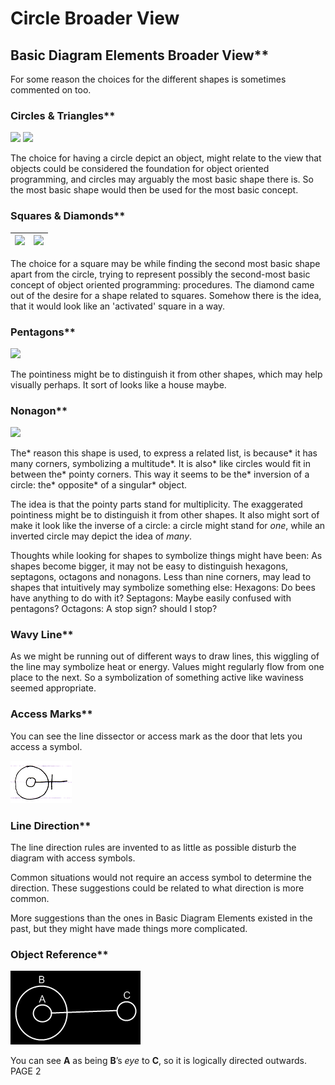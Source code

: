 ﻿Circle Broader View
===================

## Basic Diagram Elements Broader View**

For some reason the choices for the different shapes is sometimes commented on too.

### Circles & Triangles**

![](images/2.%20Basic%20Diagram%20Elements%20Broader%20View.001.png)  ![](images/2.%20Basic%20Diagram%20Elements%20Broader%20View.002.png)

The choice for having a circle depict an object, might relate to the view that objects could be considered the foundation for object oriented programming, and circles may arguably the most basic shape there is. So the most basic shape would then be used for the most basic concept.

### Squares & Diamonds**

|![](images/2.%20Basic%20Diagram%20Elements%20Broader%20View.003.png)|![](images/2.%20Basic%20Diagram%20Elements%20Broader%20View.004.png)|
| :-: | :-: |

The choice for a square may be while finding the second most basic shape apart from the circle, trying to represent possibly the second-most basic concept of object oriented programming: procedures. The diamond came out of the desire for a shape related to squares. Somehow there is the idea, that it would look like an 'activated' square in a way.

### Pentagons**

![](images/2.%20Basic%20Diagram%20Elements%20Broader%20View.005.png)

The pointiness might be to distinguish it from other shapes, which may help visually perhaps. It sort of looks like a house maybe.

### Nonagon**

![](images/2.%20Basic%20Diagram%20Elements%20Broader%20View.006.png)

The\* reason this shape is used, to express a related list, is because\* it has many corners, symbolizing a multitude\*. It is also\* like circles would fit in between the\* pointy corners. This way it seems to be the\* inversion of a circle: the\* opposite\* of a singular\* object.

The idea is that the pointy parts stand for multiplicity. The exaggerated pointiness might be to distinguish it from other shapes. It also might sort of make it look like the inverse of a circle: a circle might stand for *one*, while an inverted circle may depict the idea of *many*.

Thoughts while looking for shapes to symbolize things might have been: As shapes become bigger, it may not be easy to distinguish hexagons, septagons, octagons and nonagons. Less than nine corners, may lead to shapes that intuitively may symbolize something else: Hexagons: Do bees have anything to do with it? Septagons: Maybe easily confused with pentagons? Octagons: A stop sign? should I stop?

### Wavy Line**

As we might be running out of different ways to draw lines, this wiggling of the line may symbolize heat or energy. Values might regularly flow from one place to the next. So a symbolization of something active like waviness seemed appropriate.

### Access Marks**

You can see the line dissector or access mark as the door that lets you access a symbol.

![](images/2.%20Basic%20Diagram%20Elements%20Broader%20View.007.png)

### Line Direction**

The line direction rules are invented to as little as possible disturb the diagram with access symbols.

Common situations would not require an access symbol to determine the direction. These suggestions could be related to what direction is more common.

More suggestions than the ones in Basic Diagram Elements existed in the past, but they might have made things more complicated.

### Object Reference**

![](images/2.%20Basic%20Diagram%20Elements%20Broader%20View.008.png)

You can see **A** as being **B**’s *eye* to **C**, so it is logically directed outwards.
PAGE  2

